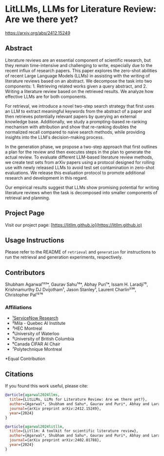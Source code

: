# LitLLMs, LLMs for Literature Review: Are we there yet?

https://arxiv.org/abs/2412.15249

## Abstract

Literature reviews are an essential component of scientific research, but they remain time-intensive and challenging to write, especially due to the recent influx of research papers. This paper explores the zero-shot abilities of recent Large Language Models (LLMs) in assisting with the writing of literature reviews based on an abstract. We decompose the task into two components: 1. Retrieving related works given a query abstract, and 2. Writing a literature review based on the retrieved results. We analyze how effective LLMs are for both components.

For retrieval, we introduce a novel two-step search strategy that first uses an LLM to extract meaningful keywords from the abstract of a paper and then retrieves potentially relevant papers by querying an external knowledge base. Additionally, we study a prompting-based re-ranking mechanism with attribution and show that re-ranking doubles the normalized recall compared to naive search methods, while providing insights into the LLM's decision-making process.

In the generation phase, we propose a two-step approach that first outlines a plan for the review and then executes steps in the plan to generate the actual review. To evaluate different LLM-based literature review methods, we create test sets from arXiv papers using a protocol designed for rolling use with newly released LLMs to avoid test set contamination in zero-shot evaluations. We release this evaluation protocol to promote additional research and development in this regard.

Our empirical results suggest that LLMs show promising potential for writing literature reviews when the task is decomposed into smaller components of retrieval and planning.

## Project Page

Visit our project page: [https://litllm.github.io](https://litllm.github.io)

## Usage Instructions

Please refer to the README of `retrieval` and `generation` for instructions to run the retrieval and generation experiments, respectively.

## Contributors
Shubham Agarwal¹²³*, Gaurav Sahu¹⁴*, Abhay Puri¹*, Issam H. Laradji¹⁵, Krishnamurthy DJ Dvijotham¹, Jason Stanley¹, Laurent Charlin²³⁶, Christopher Pal¹²⁷⁶

### Affiliations
- [¹ServiceNow Research](https://github.com/serviceNow/)
- ²Mila - Quebec AI Institute
- ³HEC Montreal
- ⁴University of Waterloo
- ⁵University of British Columbia
- ⁶Canada CIFAR AI Chair
- ⁷Polytechnique Montreal

*Equal Contribution


## Citations

If you found this work useful, please cite:

```bibtex
@article{agarwal2024llms,
  title={LitLLMs, LLMs for Literature Review: Are we there yet?},
  author={Agarwal*, Shubham and Sahu*, Gaurav and Puri*, Abhay and Laradji, Issam H and Dvijotham, Krishnamurthy DJ and Stanley, Jason and Charlin, Laurent and Pal, Christopher},
  journal={arXiv preprint arXiv:2412.15249},
  year={2024}
}

@article{agarwal2024litllm,
  title={Litllm: A toolkit for scientific literature review},
  author={Agarwal*, Shubham and Sahu*, Gaurav and Puri*, Abhay and Laradji, Issam H and Dvijotham, Krishnamurthy DJ and Stanley, Jason and Charlin, Laurent and Pal, Christopher},
  journal={arXiv preprint arXiv:2402.01788},
  year={2024}
}
```

